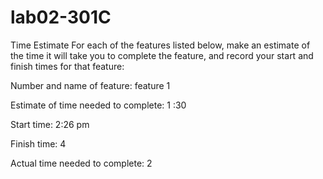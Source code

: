 # lab02-301C
Time Estimate
For each of the features listed below, make an estimate of the time it will take you to complete the feature, and record your start and finish times for that feature:

Number and name of feature: feature 1

Estimate of time needed to complete: 1 :30

Start time: 2:26 pm

Finish time: 4

Actual time needed to complete: 2